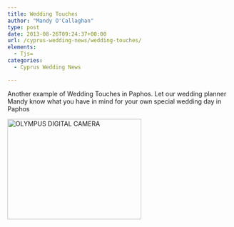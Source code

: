 ```yaml
---
title: Wedding Touches
author: "Mandy O'Callaghan"
type: post
date: 2013-08-26T09:24:37+00:00
url: /cyprus-wedding-news/wedding-touches/
elements:
  - Tjs=
categories:
  - Cyprus Wedding News

---
```

Another example of Wedding Touches in Paphos. Let our wedding planner Mandy know what you have in mind for your own special wedding day in Paphos

[<img class="alignleft size-medium wp-image-941" alt="OLYMPUS DIGITAL CAMERA" src="http://www.amazingcyprusweddings.com/wp-content/uploads/2013/08/P8240117-300x225.jpg" width="300" height="225" srcset="https://www.amazingcyprusweddings.com/wp-content/uploads/2013/08/P8240117-300x225.jpg 300w, https://www.amazingcyprusweddings.com/wp-content/uploads/2013/08/P8240117-446x335.jpg 446w, https://www.amazingcyprusweddings.com/wp-content/uploads/2013/08/P8240117-386x290.jpg 386w, https://www.amazingcyprusweddings.com/wp-content/uploads/2013/08/P8240117-266x200.jpg 266w, https://www.amazingcyprusweddings.com/wp-content/uploads/2013/08/P8240117-196x147.jpg 196w, https://www.amazingcyprusweddings.com/wp-content/uploads/2013/08/P8240117.jpg 480w" sizes="(max-width: 300px) 100vw, 300px" />][1]

 [1]: http://www.amazingcyprusweddings.com/wp-content/uploads/2013/08/P8240117.jpg